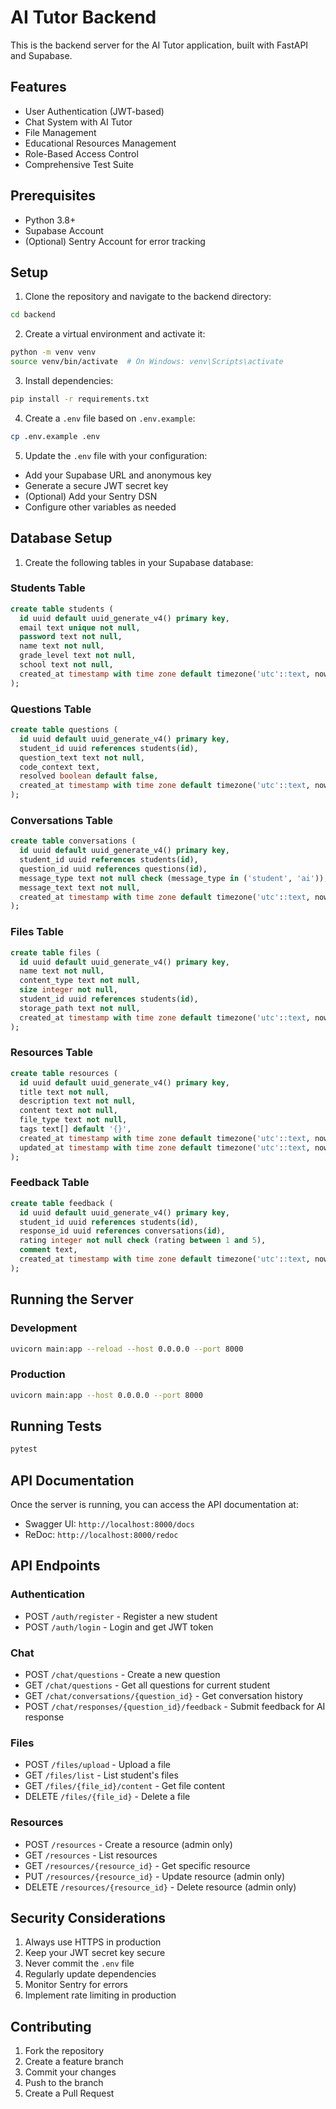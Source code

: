 # AI Tutor Backend

This is the backend server for the AI Tutor application, built with FastAPI and Supabase.

## Features

- User Authentication (JWT-based)
- Chat System with AI Tutor
- File Management
- Educational Resources Management
- Role-Based Access Control
- Comprehensive Test Suite

## Prerequisites

- Python 3.8+
- Supabase Account
- (Optional) Sentry Account for error tracking

## Setup

1. Clone the repository and navigate to the backend directory:
```bash
cd backend
```

2. Create a virtual environment and activate it:
```bash
python -m venv venv
source venv/bin/activate  # On Windows: venv\Scripts\activate
```

3. Install dependencies:
```bash
pip install -r requirements.txt
```

4. Create a `.env` file based on `.env.example`:
```bash
cp .env.example .env
```

5. Update the `.env` file with your configuration:
- Add your Supabase URL and anonymous key
- Generate a secure JWT secret key
- (Optional) Add your Sentry DSN
- Configure other variables as needed

## Database Setup

1. Create the following tables in your Supabase database:

### Students Table
```sql
create table students (
  id uuid default uuid_generate_v4() primary key,
  email text unique not null,
  password text not null,
  name text not null,
  grade_level text not null,
  school text not null,
  created_at timestamp with time zone default timezone('utc'::text, now())
);
```

### Questions Table
```sql
create table questions (
  id uuid default uuid_generate_v4() primary key,
  student_id uuid references students(id),
  question_text text not null,
  code_context text,
  resolved boolean default false,
  created_at timestamp with time zone default timezone('utc'::text, now())
);
```

### Conversations Table
```sql
create table conversations (
  id uuid default uuid_generate_v4() primary key,
  student_id uuid references students(id),
  question_id uuid references questions(id),
  message_type text not null check (message_type in ('student', 'ai')),
  message_text text not null,
  created_at timestamp with time zone default timezone('utc'::text, now())
);
```

### Files Table
```sql
create table files (
  id uuid default uuid_generate_v4() primary key,
  name text not null,
  content_type text not null,
  size integer not null,
  student_id uuid references students(id),
  storage_path text not null,
  created_at timestamp with time zone default timezone('utc'::text, now())
);
```

### Resources Table
```sql
create table resources (
  id uuid default uuid_generate_v4() primary key,
  title text not null,
  description text not null,
  content text not null,
  file_type text not null,
  tags text[] default '{}',
  created_at timestamp with time zone default timezone('utc'::text, now()),
  updated_at timestamp with time zone default timezone('utc'::text, now())
);
```

### Feedback Table
```sql
create table feedback (
  id uuid default uuid_generate_v4() primary key,
  student_id uuid references students(id),
  response_id uuid references conversations(id),
  rating integer not null check (rating between 1 and 5),
  comment text,
  created_at timestamp with time zone default timezone('utc'::text, now())
);
```

## Running the Server

### Development
```bash
uvicorn main:app --reload --host 0.0.0.0 --port 8000
```

### Production
```bash
uvicorn main:app --host 0.0.0.0 --port 8000
```

## Running Tests
```bash
pytest
```

## API Documentation

Once the server is running, you can access the API documentation at:
- Swagger UI: `http://localhost:8000/docs`
- ReDoc: `http://localhost:8000/redoc`

## API Endpoints

### Authentication
- POST `/auth/register` - Register a new student
- POST `/auth/login` - Login and get JWT token

### Chat
- POST `/chat/questions` - Create a new question
- GET `/chat/questions` - Get all questions for current student
- GET `/chat/conversations/{question_id}` - Get conversation history
- POST `/chat/responses/{question_id}/feedback` - Submit feedback for AI response

### Files
- POST `/files/upload` - Upload a file
- GET `/files/list` - List student's files
- GET `/files/{file_id}/content` - Get file content
- DELETE `/files/{file_id}` - Delete a file

### Resources
- POST `/resources` - Create a resource (admin only)
- GET `/resources` - List resources
- GET `/resources/{resource_id}` - Get specific resource
- PUT `/resources/{resource_id}` - Update resource (admin only)
- DELETE `/resources/{resource_id}` - Delete resource (admin only)

## Security Considerations

1. Always use HTTPS in production
2. Keep your JWT secret key secure
3. Never commit the `.env` file
4. Regularly update dependencies
5. Monitor Sentry for errors
6. Implement rate limiting in production

## Contributing

1. Fork the repository
2. Create a feature branch
3. Commit your changes
4. Push to the branch
5. Create a Pull Request 
